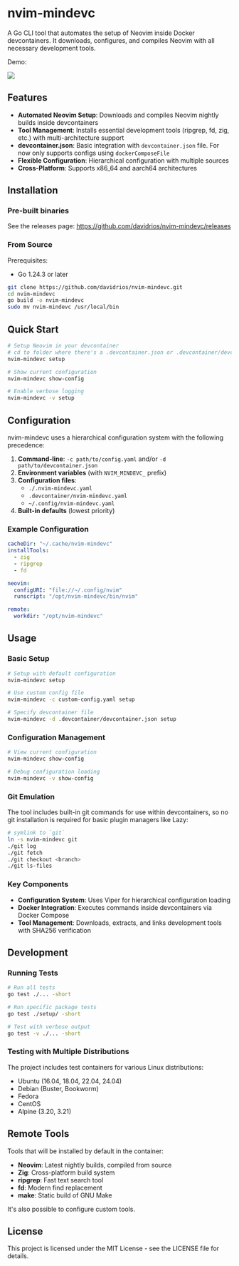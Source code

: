 # nvim-mindevc

A Go CLI tool that automates the setup of Neovim inside Docker devcontainers. It downloads, configures, and compiles Neovim with all necessary development tools.

Demo:

<a href="https://asciinema.org/a/D59B8lyeHu7ryfNMdhor1k22Q" target="_blank"><img src="https://asciinema.org/a/D59B8lyeHu7ryfNMdhor1k22Q.svg" /></a>

## Features

- **Automated Neovim Setup**: Downloads and compiles Neovim nightly builds inside devcontainers
- **Tool Management**: Installs essential development tools (ripgrep, fd, zig, etc.) with multi-architecture support
- **devcontainer.json**: Basic integration with `devcontainer.json` file. For now only supports configs using `dockerComposeFile`
- **Flexible Configuration**: Hierarchical configuration with multiple sources
- **Cross-Platform**: Supports x86_64 and aarch64 architectures


## Installation


### Pre-built binaries

See the releases page: https://github.com/davidrios/nvim-mindevc/releases


### From Source

Prerequisites:

- Go 1.24.3 or later

```bash
git clone https://github.com/davidrios/nvim-mindevc.git
cd nvim-mindevc
go build -o nvim-mindevc
sudo mv nvim-mindevc /usr/local/bin
```

## Quick Start

```bash
# Setup Neovim in your devcontainer
# cd to folder where there's a .devcontainer.json or .devcontainer/devcontainer.json file
nvim-mindevc setup

# Show current configuration
nvim-mindevc show-config

# Enable verbose logging
nvim-mindevc -v setup
```


## Configuration

nvim-mindevc uses a hierarchical configuration system with the following precedence:

1. **Command-line**: `-c path/to/config.yaml` and/or `-d path/to/devcontainer.json`
2. **Environment variables** (with `NVIM_MINDEVC_` prefix)
3. **Configuration files**:
   - `./.nvim-mindevc.yaml`
   - `.devcontainer/nvim-mindevc.yaml`
   - `~/.config/nvim-mindevc.yaml`
4. **Built-in defaults** (lowest priority)

### Example Configuration

```yaml
cacheDir: "~/.cache/nvim-mindevc"
installTools:
  - zig
  - ripgrep
  - fd

neovim:
  configURI: "file://~/.config/nvim"
  runscript: "/opt/nvim-mindevc/bin/nvim"

remote:
  workdir: "/opt/nvim-mindevc"
```

## Usage

### Basic Setup

```bash
# Setup with default configuration
nvim-mindevc setup

# Use custom config file
nvim-mindevc -c custom-config.yaml setup

# Specify devcontainer file
nvim-mindevc -d .devcontainer/devcontainer.json setup
```

### Configuration Management

```bash
# View current configuration
nvim-mindevc show-config

# Debug configuration loading
nvim-mindevc -v show-config
```

### Git Emulation

The tool includes built-in git commands for use within devcontainers, so no git installation is required for basic plugin managers like Lazy:

```bash
# symlink to `git`
ln -s nvim-mindevc git
./git log
./git fetch
./git checkout <branch>
./git ls-files
```


### Key Components

- **Configuration System**: Uses Viper for hierarchical configuration loading
- **Docker Integration**: Executes commands inside devcontainers via Docker Compose
- **Tool Management**: Downloads, extracts, and links development tools with SHA256 verification


## Development

### Running Tests

```bash
# Run all tests
go test ./... -short

# Run specific package tests
go test ./setup/ -short

# Test with verbose output
go test -v ./... -short
```


### Testing with Multiple Distributions

The project includes test containers for various Linux distributions:

- Ubuntu (16.04, 18.04, 22.04, 24.04)
- Debian (Buster, Bookworm)
- Fedora
- CentOS
- Alpine (3.20, 3.21)


## Remote Tools

Tools that will be installed by default in the container:

- **Neovim**: Latest nightly builds, compiled from source
- **Zig**: Cross-platform build system
- **ripgrep**: Fast text search tool
- **fd**: Modern find replacement
- **make**: Static build of GNU Make

It's also possible to configure custom tools.


## License

This project is licensed under the MIT License - see the LICENSE file for details.

